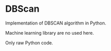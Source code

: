 # DBScan
Implementation of DBSCAN algorithm in Python.

Machine learning library are no used here.

Only raw Python code.
